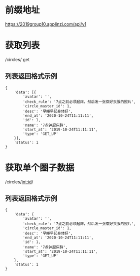 # 前缀地址
https://2019group10.applinzi.com/api/v1

# 获取列表

/circles/ get

## 列表返回格式示例
```
{
	'data': [{
		'avatar': '', 
		'check_rule': '7点之前必须起床，然后发一张穿好衣服的照片',
		'circle_master_id': 1,
		'desc': '早睡早起身体好',
		'end_at': '2020-10-24T11:11:11',
		'id': 1,
		'name': '7点钟起床群',
		'start_at': '2019-10-24T11:11:11',
		'type': 'GET_UP'
	}],
	'status': 1
}
```

# 获取单个圈子数据
/circles/<int:id>/ 

## 列表返回格式示例
```
{
	'data': {
		'avatar': '',
		'check_rule': '7点之前必须起床，然后发一张穿好衣服的照片',
		'circle_master_id': 1,
		'desc': '早睡早起身体好',
		'end_at': '2020-10-24T11:11:11',
		'id': 1,
		'name': '7点钟起床群',
		'start_at': '2019-10-24T11:11:11',
		'type': 'GET_UP'
	},
	'status': 1
}
```




